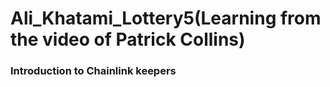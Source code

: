 # Ali_Khatami_Lottery5(Learning from the video of Patrick Collins)

### Introduction to Chainlink keepers 
